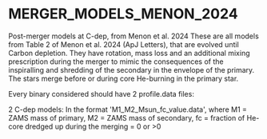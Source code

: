 # MERGER_MODELS_MENON_2024
Post-merger models at C-dep, from Menon et al. 2024
These are all models from Table 2 of Menon et al. 2024 (ApJ Letters), that are evolved until Carbon depletion. They have rotation, mass loss and an additional mixing prescription during the merger to mimic the consequences of the inspiralling and shredding of the secondary in the envelope of the primary. The stars merge before or during core He-burning in the primary star.

Every binary considered should have 2 profile.data files:

2 C-dep models: In the format 'M1_M2_Msun_fc_value.data', where M1 = ZAMS mass of primary, M2 = ZAMS mass of secondary, fc = fraction of He-core dredged up during the merging = 0 or >0 
